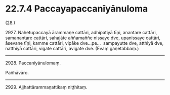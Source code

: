 # 22.7.4 Paccayapaccanīyānuloma

(28.)

2927\. Nahetupaccayā ārammaṇe cattāri, adhipatiyā tīṇi, anantare cattāri, samanantare cattāri, sahajāte aññamaññe nissaye dve, upanissaye cattāri, āsevane tīṇi, kamme cattāri, vipāke dve…pe…  sampayutte dve, atthiyā dve, natthiyā cattāri, vigate cattāri, avigate dve. (Evaṃ gaṇetabbaṃ.)

---

2928\. Paccanīyānulomaṃ.

Pañhāvāro.

---

2929\. Ajjhattārammaṇattikaṃ niṭṭhitaṃ.

